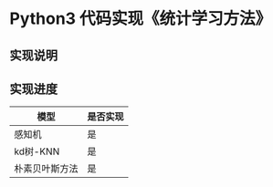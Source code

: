 # Python3 代码实现《统计学习方法》

## 实现说明


## 实现进度
    
| 模型         | 是否实现                                     | 
| ----------- | ---------------------------------------- | 
| 感知机     | 是                                                  |
| kd树-KNN     | 是                                                  |
| 朴素贝叶斯方法     | 是                                                  |

